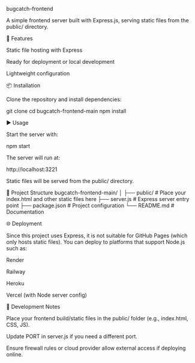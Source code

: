 bugcatch-frontend

A simple frontend server built with Express.js, serving static files from the public/ directory.

🚀 Features

Static file hosting with Express

Ready for deployment or local development

Lightweight configuration

📦 Installation

Clone the repository and install dependencies:

git clone <repo-url>
cd bugcatch-frontend-main
npm install

▶️ Usage

Start the server with:

npm start


The server will run at:

http://localhost:3221


Static files will be served from the public/ directory.

📂 Project Structure
bugcatch-frontend-main/
│
├── public/          # Place your index.html and other static files here
├── server.js        # Express server entry point
├── package.json     # Project configuration
└── README.md        # Documentation

🌐 Deployment

Since this project uses Express, it is not suitable for GitHub Pages (which only hosts static files).
You can deploy to platforms that support Node.js such as:

Render

Railway

Heroku

Vercel
 (with Node server config)

🔧 Development Notes

Place your frontend build/static files in the public/ folder (e.g., index.html, CSS, JS).

Update PORT in server.js if you need a different port.

Ensure firewall rules or cloud provider allow external access if deploying online.
